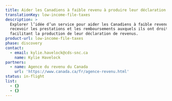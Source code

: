 ```yaml
---
title: Aider les Canadiens à faible revenu à produire leur déclaration fiscale
translationKey: low-income-file-taxes
description: >
  Explorer l’idée d’un service pour aider les Canadiens à faible revenu à
  recevoir les prestations et les remboursements auxquels ils ont droit en
  facilitant la production de leur déclaration de revenus.
product-url: low-income-file-taxes
phase: discovery
contact:
  - email: kylie.havelock@cds-snc.ca
    name: Kylie Havelock
partners:
  - name: Agence du revenu du Canada
    url: 'https://www.canada.ca/fr/agence-revenu.html'
status: in-flight
list:
  - {}
  - {}
---
```


